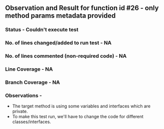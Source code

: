## Observation and Result for function id #26 - only method params metadata provided

### Status - Couldn't execute test

### No. of lines changed/added to run test - NA

### No. of lines commented (non-required code) - NA

### Line Coverage - NA

### Branch Coverage - NA

### Observations -
- The target method is using some variables and interfaces which are private.
- To make this test run, we'll have to change the code for different classes/interfaces.